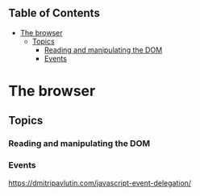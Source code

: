<!-- START doctoc generated TOC please keep comment here to allow auto update -->
<!-- DON'T EDIT THIS SECTION, INSTEAD RE-RUN doctoc TO UPDATE -->
## Table of Contents

- [The browser](#the-browser)
  - [Topics](#topics)
    - [Reading and manipulating the DOM](#reading-and-manipulating-the-dom)
    - [Events](#events)

<!-- END doctoc generated TOC please keep comment here to allow auto update -->

# The browser

## Topics

### Reading and manipulating the DOM

### Events

https://dmitripavlutin.com/javascript-event-delegation/

